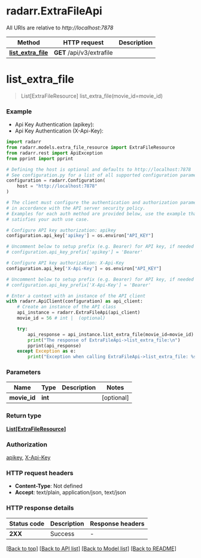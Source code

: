 # radarr.ExtraFileApi

All URIs are relative to *http://localhost:7878*

Method | HTTP request | Description
------------- | ------------- | -------------
[**list_extra_file**](ExtraFileApi.md#list_extra_file) | **GET** /api/v3/extrafile | 


# **list_extra_file**
> List[ExtraFileResource] list_extra_file(movie_id=movie_id)



### Example

* Api Key Authentication (apikey):
* Api Key Authentication (X-Api-Key):

```python
import radarr
from radarr.models.extra_file_resource import ExtraFileResource
from radarr.rest import ApiException
from pprint import pprint

# Defining the host is optional and defaults to http://localhost:7878
# See configuration.py for a list of all supported configuration parameters.
configuration = radarr.Configuration(
    host = "http://localhost:7878"
)

# The client must configure the authentication and authorization parameters
# in accordance with the API server security policy.
# Examples for each auth method are provided below, use the example that
# satisfies your auth use case.

# Configure API key authorization: apikey
configuration.api_key['apikey'] = os.environ["API_KEY"]

# Uncomment below to setup prefix (e.g. Bearer) for API key, if needed
# configuration.api_key_prefix['apikey'] = 'Bearer'

# Configure API key authorization: X-Api-Key
configuration.api_key['X-Api-Key'] = os.environ["API_KEY"]

# Uncomment below to setup prefix (e.g. Bearer) for API key, if needed
# configuration.api_key_prefix['X-Api-Key'] = 'Bearer'

# Enter a context with an instance of the API client
with radarr.ApiClient(configuration) as api_client:
    # Create an instance of the API class
    api_instance = radarr.ExtraFileApi(api_client)
    movie_id = 56 # int |  (optional)

    try:
        api_response = api_instance.list_extra_file(movie_id=movie_id)
        print("The response of ExtraFileApi->list_extra_file:\n")
        pprint(api_response)
    except Exception as e:
        print("Exception when calling ExtraFileApi->list_extra_file: %s\n" % e)
```



### Parameters


Name | Type | Description  | Notes
------------- | ------------- | ------------- | -------------
 **movie_id** | **int**|  | [optional] 

### Return type

[**List[ExtraFileResource]**](ExtraFileResource.md)

### Authorization

[apikey](../README.md#apikey), [X-Api-Key](../README.md#X-Api-Key)

### HTTP request headers

 - **Content-Type**: Not defined
 - **Accept**: text/plain, application/json, text/json

### HTTP response details

| Status code | Description | Response headers |
|-------------|-------------|------------------|
**2XX** | Success |  -  |

[[Back to top]](#) [[Back to API list]](../README.md#documentation-for-api-endpoints) [[Back to Model list]](../README.md#documentation-for-models) [[Back to README]](../README.md)

